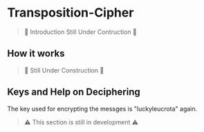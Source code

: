 # Transposition-Cipher

> 🛑 Introduction Still Under Contruction 🛑

## How it works

> 🛑 Still Under Construction 🛑

## Keys and Help on Deciphering

The key used for encrypting the messges is "luckyleucrota" again.

> ⚠ This section is still in development ⚠